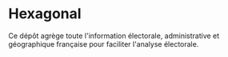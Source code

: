 # Hexagonal

Ce dépôt agrège toute l'information électorale, administrative et géographique
française pour faciliter l'analyse électorale.
